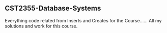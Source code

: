 ## CST2355-Database-Systems

Everything code related from Inserts and Creates for the Course......
All my solutions and work for this course.
